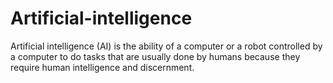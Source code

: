 # Artificial-intelligence
Artificial intelligence (AI) is the ability of a computer or a robot controlled by a computer to do tasks that are usually done by humans because they require human intelligence and discernment.
